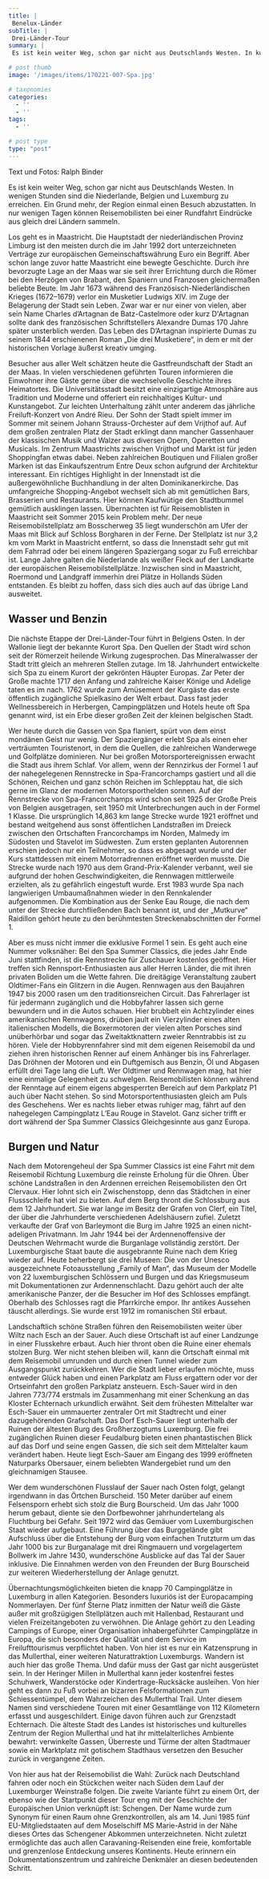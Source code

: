 ```yaml
---
title: |
 Benelux-Länder
subTitle: |
 Drei-Länder-Tour
summary: |
 Es ist kein weiter Weg, schon gar nicht aus Deutschlands Westen. In kurzer Zeit sind die Niederlande, Belgien und Luxemburg zu erreichen. Innerhalb weniger Tage können Reisemobilisten bei einer Rundfahrt Eindrücke aus gleich drei Ländern sammeln.

# post thumb
image: '/images/items/170221-007-Spa.jpg'

# taxonomies
categories: 
  - ''
  - ''
tags:
  - ''

# post type
type: "post"
---
```


Text und Fotos: Ralph Binder  

Es ist kein weiter Weg, schon gar nicht aus Deutschlands Westen. In wenigen Stunden sind die Niederlande, Belgien und Luxemburg zu erreichen. Ein Grund mehr, der Region einmal einen Besuch abzustatten. In nur wenigen Tagen können Reisemobilisten bei einer Rundfahrt Eindrücke aus gleich drei Ländern sammeln.  

Los geht es in Maastricht. Die Hauptstadt der niederländischen Provinz Limburg ist den meisten durch die im Jahr 1992 dort unterzeichneten Verträge zur europäischen Gemeinschaftswährung Euro ein Begriff. Aber schon lange zuvor hatte Maastricht eine bewegte Geschichte. Durch ihre bevorzugte Lage an der Maas war sie seit ihrer Errichtung durch die Römer bei den Herzögen von Brabant, den Spaniern und Franzosen gleichermaßen beliebte Beute. Im Jahr 1673 während des Französisch-Niederländischen Krieges (1672–1679) verlor ein Musketier Ludwigs XIV. im Zuge der Belagerung der Stadt sein Leben. Zwar war er nur einer von vielen, aber sein Name Charles d’Artagnan de Batz-Castelmore oder kurz D'Artagnan sollte dank des französischen Schriftstellers Alexandre Dumas 170 Jahre später unsterblich werden. Das Leben des D’Artagnan inspirierte Dumas zu seinem 1844 erschienenen Roman „Die drei Musketiere“, in dem er mit der historischen Vorlage äußerst kreativ umging.   

Besucher aus aller Welt schätzen heute die Gastfreundschaft der Stadt an der Maas. In vielen verschiedenen geführten Touren informieren die Einwohner ihre Gäste gerne über die wechselvolle Geschichte ihres Heimatortes. Die Universitätsstadt besitzt eine einzigartige Atmosphäre aus Tradition und Moderne und offeriert ein reichhaltiges Kultur- und Kunstangebot. Zur leichten Unterhaltung zählt unter anderem das jährliche Freiluft-Konzert von André Rieu. Der Sohn der Stadt spielt immer im Sommer mit seinem Johann Strauss-Orchester auf dem Vrijthof auf. Auf dem großen zentralen Platz der Stadt erklingt dann mancher Gassenhauer der klassischen Musik und Walzer aus diversen Opern, Operetten und Musicals. Im Zentrum Maastrichts zwischen Vrijthof und Markt ist für jeden Shoppingfan etwas dabei. Neben zahlreichen Boutiquen und Filialen großer Marken ist das Einkaufszentrum Entre Deux schon aufgrund der Architektur interessant. Ein richtiges Highlight in der Innenstadt ist die außergewöhnliche Buchhandlung in der alten Dominikanerkirche. Das umfangreiche Shopping-Angebot wechselt sich ab mit gemütlichen Bars, Brasserien und Restaurants. Hier können Kaufwütige den Stadtbummel gemütlich ausklingen lassen. Übernachten ist für Reisemoblisten in Maastricht seit Sommer 2015 kein Problem mehr. Der neue Reisemobilstellplatz am Bosscherweg 35 liegt wunderschön am Ufer der Maas mit Blick auf Schloss Borgharen in der Ferne. Der Stellplatz ist nur 3,2 km vom Markt in Maastricht entfernt, so dass die Innenstadt sehr gut mit dem Fahrrad oder bei einem längeren Spaziergang sogar zu Fuß erreichbar ist. Lange Jahre galten die Niederlande als weißer Fleck auf der Landkarte der europäischen Reisemobilstellplätze. Inzwischen sind in Maastricht, Roermond und Landgraff immerhin drei Plätze in Hollands Süden entstanden. Es bleibt zu hoffen, dass sich dies auch auf das übrige Land ausweitet.  

## Wasser und Benzin

Die nächste Etappe der Drei-Länder-Tour führt in Belgiens Osten. In der Wallonie liegt der bekannte Kurort Spa. Den Quellen der Stadt wird schon seit der Römerzeit heilende Wirkung zugesprochen. Das Mineralwasser der Stadt tritt gleich an mehreren Stellen zutage. Im 18. Jahrhundert entwickelte sich Spa zu einem Kurort der gekrönten Häupter Europas. Zar Peter der Große machte 1717 den Anfang und zahlreiche Kaiser Könige und Adelige taten es im nach. 1762 wurde zum Amüsement der Kurgäste das erste öffentlich zugängliche Spielkasino der Welt erbaut. Dass fast jeder Wellnessbereich in Herbergen, Campingplätzen und Hotels heute oft Spa genannt wird, ist ein Erbe dieser großen Zeit der kleinen belgischen Stadt.  

Wer heute durch die Gassen von Spa flaniert, spürt von dem einst mondänen Geist nur wenig. Der Spaziergänger erlebt Spa als einen eher verträumten Touristenort, in dem die Quellen, die zahlreichen Wanderwege und Golfplätze dominieren. Nur bei großen Motorsportereignissen erwacht die Stadt aus ihrem Schlaf. Vor allem, wenn der Rennzirkus der Formel 1 auf der nahegelegenen Rennstrecke in Spa-Francorchamps gastiert und all die Schönen, Reichen und ganz schön Reichen im Schlepptau hat, die sich gerne im Glanz der modernen Motorsporthelden sonnen. Auf der Rennstrecke von Spa-Francorchamps wird schon seit 1925 der Große Preis von Belgien ausgetragen, seit 1950 mit Unterbrechungen auch in der Formel 1 Klasse. Die ursprünglich 14,863 km lange Strecke wurde 1921 eröffnet und bestand weitgehend aus sonst öffentlichen Landstraßen im Dreieck zwischen den Ortschaften Francorchamps im Norden, Malmedy im Südosten und Stavelot im Südwesten. Zum ersten geplanten Autorennen erschien jedoch nur ein Teilnehmer, so dass es abgesagt wurde und der Kurs stattdessen mit einem Motorradrennen eröffnet werden musste. Die Strecke wurde nach 1970 aus dem Grand-Prix-Kalender verbannt, weil sie aufgrund der hohen Geschwindigkeiten, die Rennwagen mittlerweile erzielten, als zu gefährlich eingestuft wurde. Erst 1983 wurde Spa nach langwierigen Umbaumaßnahmen wieder in den Rennkalender aufgenommen. Die Kombination aus der Senke Eau Rouge, die nach dem unter der Strecke durchfließenden Bach benannt ist, und der „Mutkurve“ Raidillon gehört heute zu den berühmtesten Streckenabschnitten der Formel 1.  

Aber es muss nicht immer die exklusive Formel 1 sein. Es geht auch eine Nummer volksnäher: Bei den Spa Summer Classics, die jedes Jahr Ende Juni stattfinden, ist die Rennstrecke für Zuschauer kostenlos geöffnet. Hier treffen sich Rennsport-Enthusiasten aus aller Herren Länder, die mit ihren privaten Boliden um die Wette fahren. Die dreitägige Veranstaltung zaubert Oldtimer-Fans ein Glitzern in die Augen. Rennwagen aus den Baujahren 1947 bis 2000 rasen um den traditionsreichen Circuit. Das Fahrerlager ist für jedermann zugänglich und die Hobbyfahrer lassen sich gerne bewundern und in die Autos schauen. Hier brubbelt ein Achtzylinder eines amerikanischen Rennwagens, drüben jault ein Vierzylinder eines alten italienischen Modells, die Boxermotoren der vielen alten Porsches sind unüberhörbar und sogar das Zweitaktknattern zweier Renntrabbis ist zu hören. Viele der Hobbyrennfahrer sind mit dem eigenen Reisemobil da und ziehen ihren historischen Renner auf einem Anhänger bis ins Fahrerlager. Das Dröhnen der Motoren und ein Duftgemisch aus Benzin, Öl und Abgasen erfüllt drei Tage lang die Luft. Wer Oldtimer und Rennwagen mag, hat hier eine einmalige Gelegenheit zu schwelgen. Reisemobilisten können während der Renntage auf einem eigens abgesperrten Bereich auf dem Parkplatz P1 auch über Nacht stehen. So sind Motorsportenthusiasten gleich am Puls des Geschehens. Wer es nachts lieber etwas ruhiger mag, fährt auf den nahegelegen Campingplatz L’Eau Rouge in Stavelot. Ganz sicher trifft er dort während der Spa Summer Classics Gleichgesinnte aus ganz Europa.  

## Burgen und Natur

Nach dem Motorengeheul der Spa Summer Classics ist eine Fahrt mit dem Reisemobil Richtung Luxemburg die reinste Erholung für die Ohren. Über schöne Landstraßen in den Ardennen erreichen Reisemobilisten den Ort Clervaux. Hier lohnt sich ein Zwischenstopp, denn das Städtchen in einer Flussschleife hat viel zu bieten. Auf dem Berg thront die Schlossburg aus dem 12 Jahrhundert. Sie war lange im Besitz der Grafen von Clerf, ein Titel, der über die Jahrhunderte verschiedenen Adelshäusern zufiel. Zuletzt verkaufte der Graf von Barleymont die Burg im Jahre 1925 an einen nicht-adeligen Privatmann. Im Jahr 1944 bei der Ardennenoffensive der Deutschen Wehrmacht wurde die Burganlage vollständig zerstört. Der Luxemburgische Staat baute die ausgebrannte Ruine nach dem Krieg wieder auf. Heute beherbergt sie drei Museen: Die von der Unesco ausgezeichnete Fotoausstellung „Family of Man“, das Museum der Modelle von 22 luxemburgischen Schlössern und Burgen und das Kriegsmuseum mit Dokumentationen zur Ardennenschlacht. Dazu gehört auch der alte amerikanische Panzer, der die Besucher im Hof des Schlosses empfängt. Oberhalb des Schlosses ragt die Pfarrkirche empor. Ihr antikes Aussehen täuscht allerdings. Sie wurde erst 1912 im romanischen Stil erbaut.  

Landschaftlich schöne Straßen führen den Reisemobilisten weiter über Wiltz nach Esch an der Sauer. Auch diese Ortschaft ist auf einer Landzunge in einer Flusskehre erbaut. Auch hier thront oben die Ruine einer ehemals stolzen Burg. Wer nicht stehen bleiben will, kann die Ortschaft einmal mit dem Reisemobil umrunden und durch einen Tunnel wieder zum Ausgangspunkt zurückkehren. Wer die Stadt lieber erlaufen möchte, muss entweder Glück haben und einen Parkplatz am Fluss ergattern oder vor der Ortseinfahrt den großen Parkplatz ansteuern. Esch-Sauer wird in den Jahren 773/774 erstmals im Zusammenhang mit einer Schenkung an das Kloster Echternach urkundlich erwähnt. Seit dem frühesten Mittelalter war Esch-Sauer ein ummauerter zentraler Ort mit Stadtrecht und einer dazugehörenden Grafschaft. Das Dorf Esch-Sauer liegt unterhalb der Ruinen der ältesten Burg des Großherzogtums Luxemburg. Die frei zugänglichen Ruinen dieser Feudalburg bieten einen phantastischen Blick auf das Dorf und seine engen Gassen, die sich seit dem Mittelalter kaum verändert haben. Heute liegt Esch-Sauer am Eingang des 1999 eröffneten Naturparks Obersauer, einem beliebten Wandergebiet rund um den gleichnamigen Stausee.   

Wer dem wunderschönen Flusslauf der Sauer nach Osten folgt, gelangt irgendwann in das Örtchen Burscheid. 150 Meter darüber auf einem Felsensporn erhebt sich stolz die Burg Bourscheid. Um das Jahr 1000 herum gebaut, diente sie den Dorfbewohner jahrhundertelang als Fluchtburg bei Gefahr. Seit 1972 wird das Gemäuer vom Luxemburgischen Staat wieder aufgebaut. Eine Führung über das Burggelände gibt Aufschluss über die Entstehung der Burg vom einfachen Trutzturm um das Jahr 1000 bis zur Burganalage mit drei Ringmauern und vorgelagertem Bollwerk im Jahre 1430, wunderschöne Ausblicke auf das Tal der Sauer inklusive. Die Einnahmen werden von den Freunden der Burg Bourscheid zur weiteren Wiederherstellung der Anlage genutzt.  

Übernachtungsmöglichkeiten bieten die knapp 70 Campingplätze in Luxemburg in allen Kategorien. Besonders luxuriös ist der Europacamping Nommerlayen. Der fünf Sterne Platz inmitten der Natur weiß die Gäste außer mit großzügigen Stellplätzen auch mit Hallenbad, Restaurant und vielen Freizeitangeboten zu verwöhnen. Die Anlage gehört zu den Leading Campings of Europe, einer Organisation inhabergeführter Campingplätze in Europa, die sich besonders der Qualität und dem Service im Freilufttourismus verpflichtet haben. Von hier ist es nur ein Katzensprung in das Mullerthal, einer weiteren Naturattraktion Luxemburgs. Wandern ist auch hier das große Thema. Und dafür muss der Gast gar nicht ausgerüstet sein. In der Heringer Millen in Mullerthal kann jeder kostenfrei festes Schuhwerk, Wanderstöcke oder Kindertrage-Rucksäcke ausleihen. Von hier geht es dann zu Fuß vorbei an bizarren Felsformationen zum Schiessentümpel, dem Wahrzeichen des Mullerthal Trail. Unter diesem Namen sind verschiedene Touren mit einer Gesamtlänge von 112 Kilometern erfasst und ausgeschildert. Einige davon führen auch zur Grenzstadt Echternach. Die älteste Stadt des Landes ist historisches und kulturelles Zentrum der Region Mullerthal und hat ihr mittelalterliches Ambiente bewahrt: verwinkelte Gassen, Überreste und Türme der alten Stadtmauer sowie ein Marktplatz mit gotischem Stadthaus versetzen den Besucher zurück in vergangene Zeiten.   

Von hier aus hat der Reisemobilist die Wahl: Zurück nach Deutschland fahren oder noch ein Stückchen weiter nach Süden dem Lauf der Luxemburger Weinstraße folgen. Die zweite Variante führt zu einem Ort, der ebenso wie der Startpunkt dieser Tour eng mit der Geschichte der Europäischen Union verknüpft ist: Schengen. Der Name wurde zum Synonym für einen Raum ohne Grenzkontrollen, als am 14. Juni 1985 fünf EU-Mitgliedstaaten auf dem Moselschiff MS Marie-Astrid in der Nähe dieses Ortes das Schengener Abkommen unterzeichneten. Nicht zuletzt ermöglichte das auch allen Caravaning-Reisenden eine freie, komfortable und grenzenlose Entdeckung unseres Kontinents. Heute erinnern ein Dokumentationszentrum und zahlreiche Denkmäler an diesen bedeutenden Schritt.